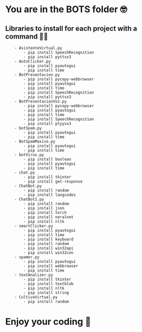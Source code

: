# You are in the BOTS folder :nerd_face:

## Libraries to install for each project with a command :technologist:

        - AsistenteVirtual.py
            - pip install SpeechRecognition
            - pip install pyttsx3
        - AutoClicker.py
            - pip install pyautogui
            - pip install time
        - BotPresentacion.py
            - pip install pycopy-webbrowser
            - pip install pyautogui
            - pip install time
            - pip install SpeechRecognition
            - pip install pyttsx3
        - BotPresentacionVoz.py
            - pip install pycopy-webbrowser
            - pip install pyautogui
            - pip install time
            - pip install SpeechRecognition
            - pip install ptyysx3
        - botSpam.py
            - pip install pyautogui 
            - pip install time
        - BotSpamMasivo.py
            - pip install pyautogui
            - pip install time
        - botVirus.py
            - pip install boolean
            - pip install pyautogui
            - pip install time
        - chat.py
            - pip install tkinter
            - pip install get-response
        - ChatBot.py
            - pip install random
            - pip install langcodes
        - ChatBot1.py
            - pip install random
            - pip install json
            - pip install torch
            - pip install neralnet
            - pip install nltk
        - smartClicker.py
            - pip install pyautogui
            - pip install time
            - pip install keyboard
            - pip install random
            - pip install win32api
            - pip install win32con
        - spamer.py
            - pip install pyautogui
            - pip install webbrowser
            - pip install time
        - textAnalizer.py
            - pip install tkinter
            - pip install textblob
            - pip install nltk
            - pip install string
        - CultivoVirtual.py
            - pip install random

#  Enjoy your coding :partying_face: 